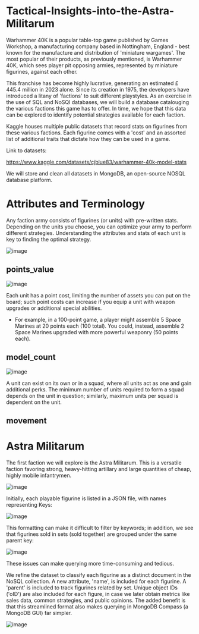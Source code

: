 # Tactical-Insights-into-the-Astra-Militarum

Warhammer 40K is a popular table-top game published by Games Workshop, a manufacturing company based in Nottingham, England - best known for the manufacture and distribution of 'miniature wargames'. The most popular of their products, as previously mentioned, is Warhammer 40K, which sees player pit opposing armies, represented by miniature figurines, against each other. 

This franchise has become highly lucrative, generating an estimated £ 445.4 million in 2023 alone. Since its creation in 1975, the developers have introduced a litany of 'factions' to suit different playstyles. As an exercise in the use of SQL and NoSQl databases, we will build a database catalouging the various factions this game has to offer. In time, we hope that this data can be explored to identify potential strategies available for each faction.

Kaggle houses multiple public datasets that record stats on figurines from these various factions. Each figurine comes with a 'cost' and an assorted  list of additional traits that dictate how they can be used in a game. 

Link to datasets:

https://www.kaggle.com/datasets/cjblue83/warhammer-40k-model-stats

We will store and clean all datasets in MongoDB, an open-source NOSQL database platform.


# Attributes and Terminology

Any faction army consists of figurines (or units) with pre-written stats. Depending on the units you choose, you can optimize your army to perform different strategies. Understanding the attributes and stats of each unit is key to finding the optimal strategy.

![image](https://github.com/user-attachments/assets/486e0428-2751-4c9b-ae96-fe026c1aea77)


## points_value

![image](https://github.com/user-attachments/assets/fa9050a9-f6d8-48a8-b011-82b14a0d51c9)

 Each unit has a point cost, limiting the number of assets you can put on the board; such point costs can increase if you equip a unit with weapon upgrades or additional special abilities. 

  - For example, in a 100-point game, a player might assemble 5 Space Marines at 20 points each (100 total). You could, instead, assemble 2 Space Marines upgraded with more powerful weaponry (50 points each).

## model_count

![image](https://github.com/user-attachments/assets/d04a34e2-b594-41a3-9386-c360ab788808)

A unit can exist on its own or in a squad, where all units act as one and gain additional perks. The minimum number of units required to form a squad depends on the unit in question; similarly, maximum units per squad is dependent on the unit.

## movement





# Astra Militarum

The first faction we will explore is the Astra Militarum. This is a versatile faction favoring strong, heavy-hitting artillary and large quantities of cheap, highly mobile infantrymen. 

![image](https://github.com/user-attachments/assets/8a9e1149-c903-40b0-9d4c-9171f1fd457b)


Initially, each playable figurine is listed in a JSON file, with names representing Keys:

![image](https://github.com/user-attachments/assets/eaa8c33b-cd65-4084-bb5f-8db86821de52)

This formatting can make it difficult to filter by keywords; in addition, we see that figurines sold in sets (sold together) are grouped under the same parent key:

![image](https://github.com/user-attachments/assets/e2b74da7-0c69-49b7-b433-4dafe41553c4)

These issues can make querying more time-consuming and tedious.

We refine the dataset to classify each figurine as a distinct document in the NoSQL collection. A new attribute, 'name', is included for each figurine. A 'parent' is included to track figurines related by set. Unique object IDs ('oID') are also included for each figure, in case we later obtain metrics like sales data, common strategies, and public opinions. The added benefit is that this streamlined format also makes querying in MongoDB Compass (a MongoDB GUI) far simpler.

![image](https://github.com/user-attachments/assets/fec0f634-443c-496a-8408-bef5d35e6c56)
